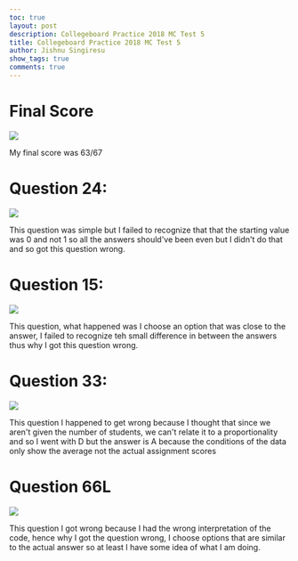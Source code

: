 ```yaml
---
toc: true
layout: post
description: Collegeboard Practice 2018 MC Test 5
title: Collegeboard Practice 2018 MC Test 5
author: Jishnu Singiresu
show_tags: true
comments: true
---
```

# Final Score 
![]({{site.baseurl}}/images/image1.png)

My final score was 63/67

# Question 24: 

![]({{site.baseurl}}/images/image2.png)

This question was simple but I failed to recognize that that the starting value was 0 and not 1 so all the answers should've been even but I didn't do that and so got this question wrong.

# Question 15:

![]({{site.baseurl}}/images/image3.png)

This question, what happened was I choose an option that was close to the answer, I failed to recognize teh small difference in between the answers thus why I got this question wrong.

# Question 33:

![]({{site.baseurl}}/images/image4.png)

This question I happened to get wrong because I thought that since we aren't given the number of students, we can't relate it to a proportionality and so I went with D but the answer is A because the conditions of the data only show the average not the actual assignment scores 

# Question 66L

![]({{site.baseurl}}/images/image5.png)

This question I got wrong because I had the wrong interpretation of the code, hence why I got the question wrong, I choose options that are similar to the actual answer so at least I have some idea of what I am doing.